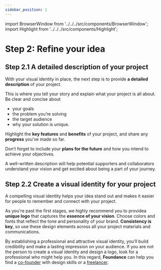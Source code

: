 ```yaml
---
sidebar_position: 1
---
```


import BrowserWindow from '../../../src/components/BrowserWindow';
import Highlight from '../../../src/components/Highlight';

# Step 2: Refine your idea

## Step 2.1 A detailed description of your project

With your visual identity in place, the next step is to provide **a detailed description** of your project.

This is where you tell your story and explain what your project is all about. Be clear and concise about

- your goals
- the problem you’re solving
- the target audience
- why your solution is unique.

Highlight the **key features** and **benefits** of your project, and share any **progress** you’ve made so far.

Don’t forget to include your **plans for the future** and how you intend to achieve your objectives.

A well-written description will help potential supporters and collaborators understand your vision and get excited about being a part of your journey.

## Step 2.2 Create a visual identity for your project

A compelling visual identity helps your idea stand out and makes it easier for people to remember and connect with your project.

As you're past the first stages, we highly recommend you to providea **unique logo** that captures the **essence of your vision**. Choose colors and fonts that reflect the tone and personality of your brand. **Consistency is key**, so use these design elements across all your project materials and communications.

By establishing a professional and attractive visual identity, you’ll build credibility and make a lasting impression on your audience. If you are not the person to create a visual identity and design a logo, look for a professional who might help you. In this regard, **Foundance** can help you find a [co-founder](../find-a-cofounder/idea) with design skills or a [freelancer](../../tutorial-basics/Building-your-team.md).
